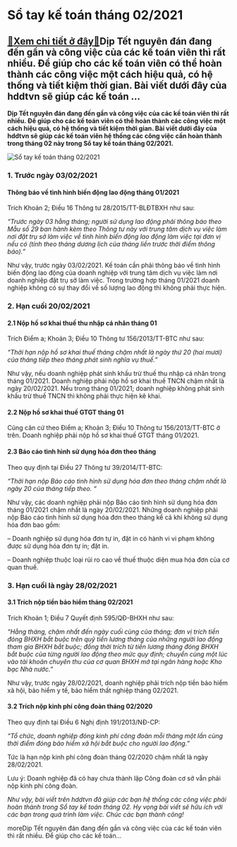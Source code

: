 Sổ tay kế toán tháng 02/2021
============================

[:gift:Xem chi tiết ở đây:gift:](https://hddtvn.com/so-tay-ke-toan-thang-02-2021/)Dịp Tết nguyên đán đang đến gần và công việc của các kế toán viên thì rất nhiều. Để giúp cho các kế toán viên có thể hoàn thành các công việc một cách hiệu quả, có hệ thống và tiết kiệm thời gian. Bài viết dưới đây của hddtvn sẽ giúp các kế toán …
-------------------------------------------------------------------------------------------------------------------------------------------------------------------------------------------------------------------------------------------------------

**Dịp Tết nguyên đán đang đến gần và công việc của các kế toán viên thì rất nhiều. Để giúp cho các kế toán viên có thể hoàn thành các công việc một cách hiệu quả, có hệ thống và tiết kiệm thời gian. Bài viết dưới đây của hddtvn sẽ giúp các kế toán viên hệ thống các công việc cần hoàn thành trong tháng 02 này trong Sổ tay kế toán tháng 02/2021.**


![Sổ tay kế toán tháng 02/2021](https://hddtvn.com/wp-content/uploads/2021/01/anti-crisis-family-budget-saving-planning-set_189557-252.jpg)


### 1. Trước ngày 03/02/2021


#### Thông báo về tình hình biến động lao động tháng 01/2021


Trích Khoản 2; Điều 16 Thông tư 28/2015/TT-BLĐTBXH như sau:


*“Trước ngày 03 hằng tháng; người sử dụng lao động phải thông báo theo Mẫu số 29 ban hành kèm theo Thông tư này với trung tâm dịch vụ việc làm nơi đặt trụ sở làm việc về tình hình biến động lao động làm việc tại đơn vị nếu có (tính theo tháng dương lịch của tháng liền trước thời điểm thông báo).”*


Như vậy, trước ngày 03/02/2021. Kế toán cần phải thông báo về tình hình biến động lao động của doanh nghiệp với trung tâm dịch vụ việc làm nơi doanh nghiệp đặt trụ sở làm việc. Trong trường hợp tháng 01/2021 doanh nghiệp không có sự thay đổi về số lượng lao động thì không phải thực hiện.


### 2. Hạn cuối 20/02/2021


#### 2.1 Nộp hồ sơ khai thuế thu nhập cá nhân tháng 01


Trích Điểm a; Khoản 3; Điều 10 Thông tư 156/2013/TT-BTC như sau:


*“Thời hạn nộp hồ sơ khai thuế tháng chậm nhất là ngày thứ 20 (hai mươi) của tháng tiếp theo tháng phát sinh nghĩa vụ thuế.”*


Như vậy, nếu doanh nghiệp phát sinh khấu trừ thuế thu nhập cá nhân trong tháng 01/2021. Doanh nghiệp phải nộp hồ sơ khai thuế TNCN chậm nhất là ngày 20/02/2021. Nếu trong tháng 01/2021; doanh nghiệp không phát sinh khấu trừ thuế TNCN thì không phải thực hiện kê khai.


#### 2.2 Nộp hồ sơ khai thuế GTGT tháng 01


Cũng căn cứ theo Điểm a; Khoản 3; Điều 10 Thông tư 156/2013/TT-BTC ở trên. Doanh nghiệp phải nộp hồ sơ khai thuế GTGT tháng 01/2021.


#### 2.3 Báo cáo tình hình sử dụng hóa đơn theo tháng


Theo quy định tại Điều 27 Thông tư 39/2014/TT-BTC:


*“Thời hạn nộp Báo cáo tình hình sử dụng hóa đơn theo tháng chậm nhất là ngày 20 của tháng tiếp theo. “*


Như vậy, các doanh nghiệp phải nộp Báo cáo tình hình sử dụng hóa đơn tháng 01/2021 chậm nhất là ngày 20/02/2021. Những doanh nghiệp phải nộp Báo cáo tình hình sử dụng hóa đơn theo tháng kể cả khi không sử dụng hóa đơn bao gồm:


– Doanh nghiệp sử dụng hóa đơn tự in, đặt in có hành vi vi phạm không được sử dụng hóa đơn tự in; đặt in.


– Doanh nghiệp thuộc loại rủi ro cao về thuế thuộc diện mua hóa đơn của cơ quan thuế.


### 3. Hạn cuối là ngày 28/02/2021


#### 3.1 Trích nộp tiền bảo hiểm tháng 02/2021


Trích Khoản 1; Điều 7 Quyết định 595/QĐ-BHXH như sau:


*“Hằng tháng, chậm nhất đến ngày cuối cùng của tháng; đơn vị trích tiền đóng BHXH bắt buộc trên quỹ tiền lương tháng của những người lao động tham gia BHXH bắt buộc; đồng thời trích từ tiền lương tháng đóng BHXH bắt buộc của từng người lao động theo mức quy định; chuyển cùng một lúc vào tài khoản chuyên thu của cơ quan BHXH mở tại ngân hàng hoặc Kho bạc Nhà nước.”*


Như vậy, trước ngày 28/02/2021, doanh nghiệp phải trích nộp tiền bảo hiểm xã hội, bảo hiểm y tế, bảo hiểm thất nghiệp tháng 02/2021.


#### 3.2 Trích nộp kinh phí công đoàn tháng 02/2020


Theo quy định tại Điều 6 Nghị định 191/2013/NĐ-CP:


*“Tổ chức, doanh nghiệp đóng kinh phí công đoàn mỗi tháng một lần cùng thời điểm đóng bảo hiểm xã hội bắt buộc cho người lao động.”*


Tức là hạn nộp kinh phí công đoàn tháng 02/2020 chậm nhất là ngày 28/02/2021.


Lưu ý: Doanh nghiệp đã có hay chưa thành lập Công đoàn cơ sở vẫn phải nộp kinh phí công đoàn.


*Như vậy, bài viết trên hddtvn đã giúp các bạn hệ thống các công việc phải hoàn thành trong Sổ tay kế toán tháng 02. Hy vọng bài viết sẽ hữu ích với các bạn trong quá trình làm việc. Chúc các bạn thành công!*


moreDịp Tết nguyên đán đang đến gần và công việc của các kế toán viên thì rất nhiều. Để giúp cho các kế toán…


